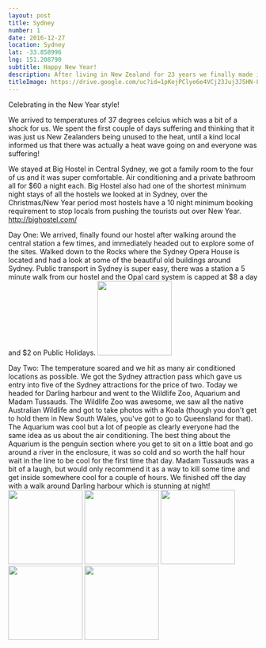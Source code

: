 ```yaml
---
layout: post
title: Sydney
number: 1
date: 2016-12-27
location: Sydney
lat: -33.858996
lng: 151.208790
subtitle: Happy New Year!
description: After living in New Zealand for 23 years we finally made it to Australia
titleImage: https://drive.google.com/uc?id=1pKejPClye6e4VCj23Juj3J5HN-L17w4z
---
```


Celebrating in the New Year style!

We arrived to temperatures of 37 degrees celcius which was a bit of a shock for us. We spent the first couple of days suffering and thinking that it was just us New Zealanders being unused to the heat, until a kind local informed us that there was actually a heat wave going on and everyone was suffering!

We stayed at Big Hostel in Central Sydney, we got a family room to the four of us and it was super comfortable. Air conditioning and a private bathroom all for $60 a night each. Big Hostel also had one of the shortest minimum night stays of all the hostels we looked at in Sydney, over the Christmas/New Year period most hostels have a 10 night minimum booking requirement to stop locals from pushing the tourists out over New Year.
http://bighostel.com/

Day One:
We arrived, finally found our hostel after walking around the central station a few times, and immediately headed out to explore some of the sites. Walked down to the Rocks where the Sydney Opera House is located and had a look at some of the beautiful old buildings around Sydney. 
Public transport in Sydney is super easy, there was a station a 5 minute walk from our hostel and the Opal card system is capped at $8 a day and $2 on Public Holidays.
<img src="https://drive.google.com/uc?id=1zoraV1tw-NCpeY_HnJl96ThSfanmJukI" height="150" align="centre">

Day Two:
The temperature soared and we hit as many air conditioned locations as possible. We got the Sydney attraction pass which gave us entry into five of the Sydney attractions for the price of two. 
Today we headed for Darling harbour and went to the Wildlife Zoo, Aquarium and Madam Tussauds. 
The Wildlife Zoo was awesome, we saw all the native Australian Wildlife and got to take photos with a Koala (though you don't get to hold them in New South Wales, you've got to go to Queensland for that). 
The Aquarium was cool but a lot of people as clearly everyone had the same idea as us about the air conditioning. The best thing about the Aquarium is the penguin section where you get to sit on a little boat and go around a river in the enclosure, it was so cold and so worth the half hour wait in the line to be cool for the first time that day. 
Madam Tussauds was a bit of a laugh, but would only recommend it as a way to kill some time and get inside somewhere cool for a couple of hours. 
We finished off the day with a walk around Darling harbour which is stunning at night!
<img src="https://drive.google.com/uc?id=1mg10mlULzqN3YK5IWLfrlINFgaHAZjkD" height="150" align="centre">
<img src="https://drive.google.com/uc?id=1ETlCFKX5ozOjru3VKe1bEkCJycUnriFY" height="150" align="centre">
<img src="https://https://drive.google.com/uc?id=1NVJlTcon4LaS8TIeG5CePcR4dPQgG01q" height="150" align="centre">
<img src="https://drive.google.com/uc?id=1Bgddv9WTM0zD1K9saKMtZo2IUNLZoxQt" height="150" align="centre">
<img src="https://https://drive.google.com/uc?id=1Jwu5QQfnEFg7kvDXX9zspnifnC3lvEtX" height="150" align="centre">


